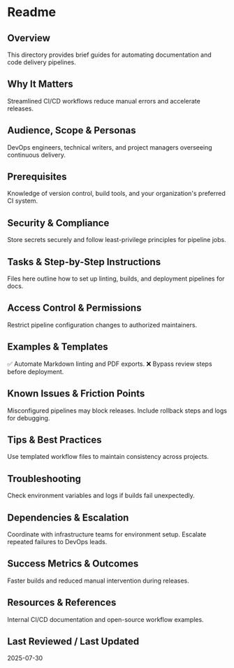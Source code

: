 # Readme

## Overview
This directory provides brief guides for automating documentation and code delivery pipelines.

## Why It Matters
Streamlined CI/CD workflows reduce manual errors and accelerate releases.

## Audience, Scope & Personas
DevOps engineers, technical writers, and project managers overseeing continuous delivery.

## Prerequisites
Knowledge of version control, build tools, and your organization's preferred CI system.

## Security & Compliance
Store secrets securely and follow least-privilege principles for pipeline jobs.

## Tasks & Step-by-Step Instructions
Files here outline how to set up linting, builds, and deployment pipelines for docs.

## Access Control & Permissions
Restrict pipeline configuration changes to authorized maintainers.

## Examples & Templates
✅ Automate Markdown linting and PDF exports.
❌ Bypass review steps before deployment.

## Known Issues & Friction Points
Misconfigured pipelines may block releases. Include rollback steps and logs for debugging.

## Tips & Best Practices
Use templated workflow files to maintain consistency across projects.

## Troubleshooting
Check environment variables and logs if builds fail unexpectedly.

## Dependencies & Escalation
Coordinate with infrastructure teams for environment setup. Escalate repeated failures to DevOps leads.

## Success Metrics & Outcomes
Faster builds and reduced manual intervention during releases.

## Resources & References
Internal CI/CD documentation and open-source workflow examples.

## Last Reviewed / Last Updated
2025-07-30
